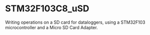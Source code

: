 # STM32F103C8_uSD
Writing operations on a SD card for dataloggers, using a STM32F103 microcontroller and a Micro SD Card Adapter.
